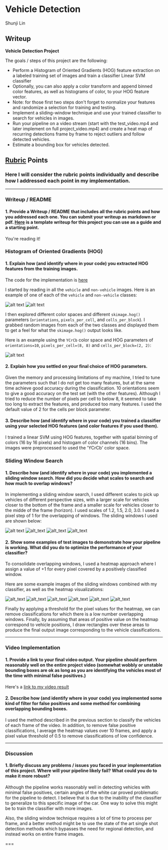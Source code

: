 # Vehicle Detection

Shunji Lin

## Writeup

**Vehicle Detection Project**

The goals / steps of this project are the following:

* Perform a Histogram of Oriented Gradients (HOG) feature extraction on a labeled training set of images and train a classifier Linear SVM classifier
* Optionally, you can also apply a color transform and append binned color features, as well as histograms of color, to your HOG feature vector. 
* Note: for those first two steps don't forget to normalize your features and randomize a selection for training and testing.
* Implement a sliding-window technique and use your trained classifier to search for vehicles in images.
* Run your pipeline on a video stream (start with the test_video.mp4 and later implement on full project_video.mp4) and create a heat map of recurring detections frame by frame to reject outliers and follow detected vehicles.
* Estimate a bounding box for vehicles detected.

[//]: # (Image References)
[hog]: ./writeup_images/hog.png
[car]: ./writeup_images/car.png
[non_car]: ./writeup_images/non_car.png
[sliding_window_1]: ./writeup_images/sliding_window_1.png
[sliding_window_2]: ./writeup_images/sliding_window_2.png
[sliding_window_3]: ./writeup_images/sliding_window_3.png
[sliding_window_4]: ./writeup_images/sliding_window_4.png
[sliding_window_boxes1]: ./writeup_images/sliding_window_boxes1.png
[sliding_window_boxes2]: ./writeup_images/sliding_window_boxes2.png
[sliding_window_boxes3]: ./writeup_images/sliding_window_boxes3.png
[sliding_window_boxes4]: ./writeup_images/sliding_window_boxes4.png
[sliding_window_boxes5]: ./writeup_images/sliding_window_boxes5.png
[sliding_window_boxes6]: ./writeup_images/sliding_window_boxes6.png


## [Rubric](https://review.udacity.com/#!/rubrics/513/view) Points
### Here I will consider the rubric points individually and describe how I addressed each point in my implementation.  

---
### Writeup / README

#### 1. Provide a Writeup / README that includes all the rubric points and how you addressed each one.  You can submit your writeup as markdown or pdf.  [Here](https://github.com/udacity/CarND-Vehicle-Detection/blob/master/writeup_template.md) is a template writeup for this project you can use as a guide and a starting point.  

You're reading it!

### Histogram of Oriented Gradients (HOG)

#### 1. Explain how (and identify where in your code) you extracted HOG features from the training images.

The code for the implementation is [here](./vehicle_detection.ipynb)

I started by reading in all the `vehicle` and `non-vehicle` images.  Here is an example of one of each of the `vehicle` and `non-vehicle` classes:

![alt text][car]
![alt text][non_car]

I then explored different color spaces and different `skimage.hog()` parameters (`orientations`, `pixels_per_cell`, and `cells_per_block`).  I grabbed random images from each of the two classes and displayed them to get a feel for what the `skimage.hog()` output looks like.

Here is an example using the `YCrCb` color space and HOG parameters of `orientations=10`, `pixels_per_cell=(8, 8)` and `cells_per_block=(2, 2)`:

![alt text][hog]

#### 2. Explain how you settled on your final choice of HOG parameters.

Given the memory and processing limitations of my machine, I tried to tune the parameters such that I do not get too many features, but at the same time achieve good accuracy during the classification. 10 orientations seem to give a good accuracy on the test set (with the other features). Although I tried to reduce the number of pixels per cell to below 8, it seemed to take too long to extract the features, and produced too many features. I used the default value of 2 for the cells per block parameter.

#### 3. Describe how (and identify where in your code) you trained a classifier using your selected HOG features (and color features if you used them).

I trained a linear SVM using HOG features, together with spatial binning of colors (16 by 16 pixels) and histogam of color channels (16 bins). The images were preprocessed to used the 'YCrCb' color space.

### Sliding Window Search

#### 1. Describe how (and identify where in your code) you implemented a sliding window search.  How did you decide what scales to search and how much to overlap windows?

In implementing a sliding window search, I used different scales to pick up vehicles of different perspective sizes, with a larger scale for vehicles closer to the bottom of the frame and a smaller scale for vehicles closer to the midde of the frame (horizon).
I used scales of 1.2, 1.5, 2.0, 3.0. I used a pixel step of 1 for the overlapping of windows. The sliding windows I used are shown below:

![alt text][sliding_window_1]
![alt_text][sliding_window_2]
![alt_text][sliding_window_3]
![alt_text][sliding_window_4]

#### 2. Show some examples of test images to demonstrate how your pipeline is working.  What did you do to optimize the performance of your classifier?

To consolidate overlapping windows, I used a heatmap approach where I assign a value of +1 for every pixel covered by a positively classified window.

Here are some example images of the sliding windows combined with my classifier, as well as the heatmap visualizations:

![alt_text][sliding_window_boxes1]
![alt_text][sliding_window_boxes2]
![alt_text][sliding_window_boxes3]
![alt_text][sliding_window_boxes4]
![alt_text][sliding_window_boxes5]
![alt_text][sliding_window_boxes6]

Finally by applying a threshold for the pixel values for the heatmap, we can remove classifications for which there is a low number overlapping windows. Finally, by assuming that areas of positive value on the heatmap correspond to vehicle positions, I draw rectangles over these areas to produce the final output image corresponding to the vehicle classifications.

---

### Video Implementation

#### 1. Provide a link to your final video output.  Your pipeline should perform reasonably well on the entire project video (somewhat wobbly or unstable bounding boxes are ok as long as you are identifying the vehicles most of the time with minimal false positives.)
Here's a [link to my video result](./project_video_output.mp4)


#### 2. Describe how (and identify where in your code) you implemented some kind of filter for false positives and some method for combining overlapping bounding boxes.

I used the method described in the previous section to classify the vehicles of each frame of the video. In addition, to remove false positive classifications, I average the heatmap values over 10 frames, and apply a pixel value threshold of 0.5 to remove classifications of low confidence.

---

### Discussion

#### 1. Briefly discuss any problems / issues you faced in your implementation of this project.  Where will your pipeline likely fail?  What could you do to make it more robust?

Although the pipeline works reasonably well in detecting vehicles with minimal false positives, certain angles of the white car proved problematic for the pipeline to detect. I believe that is due to the inability of the classifier to generalize to this specific image of the car. One way to solve this might be to train the classifier with more images.

Also, the sliding window technique requires a lot of time to process per frame, and a better method might be to use the state of the art single shot detection methods which bypasses the need for regional detection, and instead works on entire frame images.

===
